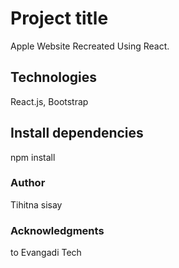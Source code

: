 # Project title
Apple Website Recreated Using React. 

## Technologies
React.js, Bootstrap
## Install dependencies
npm install
### Author
Tihitna sisay
###  Acknowledgments
to Evangadi Tech
